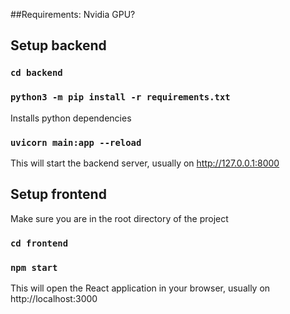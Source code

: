 ##Requirements:
Nvidia GPU?

## Setup backend

### `cd backend`

### `python3 -m pip install -r requirements.txt`
Installs python dependencies

### `uvicorn main:app --reload`
This will start the backend server, usually on http://127.0.0.1:8000

## Setup frontend
Make sure you are in the root directory of the project

### `cd frontend`

### `npm start`
This will open the React application in your browser, usually on
  http://localhost:3000
